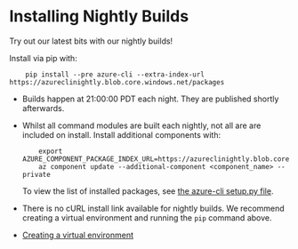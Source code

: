 Installing Nightly Builds
=========================

Try out our latest bits with our nightly builds!

Install via pip with:

```shell
    pip install --pre azure-cli --extra-index-url https://azureclinightly.blob.core.windows.net/packages
```

- Builds happen at 21:00:00 PDT each night.
    They are published shortly afterwards.

- Whilst all command modules are built each nightly, not all are are included on install.
    Install additional components with:
    ```shell
        export AZURE_COMPONENT_PACKAGE_INDEX_URL=https://azureclinightly.blob.core.windows.net/packages
        az component update --additional-component <component_name> --private
    ```
    To view the list of installed packages, see [the azure-cli setup.py file](https://github.com/Azure/azure-cli/blob/master/src/azure-cli/setup.py).

- There is no cURL install link available for nightly builds.
    We recommend creating a virtual environment and running the `pip` command above.

- [Creating a virtual environment](http://docs.python-guide.org/en/latest/dev/virtualenvs/)
